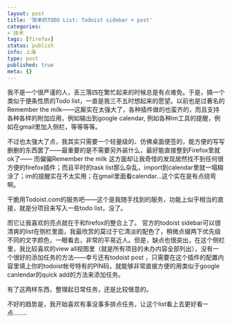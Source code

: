 ```yaml
---
layout: post
title: '简单的TODO List: Todoist sidebar + post'
categories:
- 技术
tags: [firefox]
status: publish
info: 上海
type: post
published: true
meta: {}
---
```

我不是一个很严谨的人，丢三落四在繁忙起来的时候总是有点难免。于是，搞一个类似于便条性质的Todo list，一直是我三不五时想起来的愿望。以前也是过著名的Remember the milk——这厮实在太强大了，各种插件做的也蛮齐的，而且支持各种各样的附加应用，例如输出到google calendar, 例如各种im工具的提醒，例如在gmail里加入侧栏，等等等等。

不过也太强大了点，我其实只需要一个轻量级的、仿佛桌面便签的，能方便的写写删删的东西罢了——最重要的是不需要另外装什么，最好能直接整到Firefox里就ok了—— 而偏偏Remember the milk 这方面却让我奇怪的发现居然找不到任何很方便的firefox插件；而且平时的task list那么杂乱，import到calendar里就一塌糊涂了；im的提醒实在不太实用；在gmail里面看calendar...这个实在是有点绕弯啊。

干脆用Todoist.com的服务吧——这个是我随手找到的服务，功能上似乎相当的直接，就是分项目来写入一些todo list，没了。

而它让我喜欢的亮点就在于和firefox的整合上了。 官方的todoist sidebar可以很清爽的list在侧栏里面，我最欣赏的莫过于它清淡的配色了，稍微点缀两下优先级不同的文字颜色，一眼看去，非常的平易近人。但是，缺点也很突出，在这个侧栏里，我比较喜欢的view all视图里（就是所有项目的未办内容全部列出），没有一个很好的添加任务的方法——幸亏还有todoist post ，只需要在这个插件的配置内容里填上你的todoist帐号特有的PIN码，就能够非常直接方便的用类似于google canlendar的quick add的方法来添加任务。

有了这两样东西，整理起日常任务，还是比较惬意的。

不好的趋势是，我开始喜欢有事没事多排点任务，让这个list看上去更好看一点........


